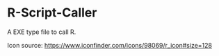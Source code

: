# R-Script-Caller
A EXE type file to call R.

Icon source: https://www.iconfinder.com/icons/98069/r_icon#size=128